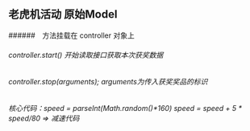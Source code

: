 ## 老虎机活动 原始Model
######　方法挂载在 controller 对象上
######   controller.start()   开始读取接口获取本次获奖数据
######   controller.stop(arguments);   arguments为传入获奖奖品的标识
######   核心代码：speed = parseInt(Math.random()*160)     speed = speed + 5 * speed/80 =>  减速代码
